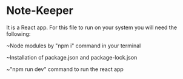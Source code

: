 # Note-Keeper
It is a React app. For this file to run on your system you will need the following:

~Node modules by "npm i" command in your terminal

~Installation of package.json and package-lock.json

~"npm run dev" command to run the react app

